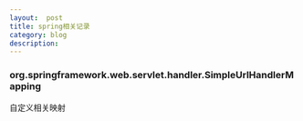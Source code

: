 ```yaml
---
layout:  post
title: spring相关记录
category: blog
description: 
---
```





### org.springframework.web.servlet.handler.SimpleUrlHandlerMapping
自定义相关映射
